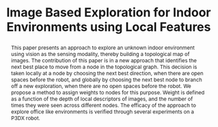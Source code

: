 ---
layout: project-page-new
title: "Image Based Exploration for Indoor Environments using Local Features"
authors:
  - name: Aravindhan K Krishnan
    sup: #
  - name: K. Madhava Krishna
    sup: #
  - name: Supreeth Achar
    sup: #
affiliations:
  - name: IIIT Hyderabad, India
    link: https://robotics.iiit.ac.in
    sup: #
permalink: publications/2010/Krishnan_Image-Based-Exploration
abstract: "This paper presents an approach to explore an unknown indoor environment using vision as the sensing modality, thereby building a topological map of images. The contribution of this paper is in a new approach that identifies the next best place to move from a node in the topological
graph. This decision is taken locally at a node by choosing the next best direction, when there are open spaces before the robot, and globally by choosing the next best node to branch off a new exploration, when there are no open spaces before the robot. We propose a method to assign weights
to nodes for this purpose. Weight is defined as a function of the depth of local descriptors of images, and the number of times they were seen across different nodes. The efficacy of the approach to explore office like environments is verified through several experiments on a P3DX robot."
paper: https://robotics.iiit.ac.in/uploads/Main/Publications/krishnan_etal_aamas2010.pdf
# iframe: https://www.youtube.com/embed/jhjskX4FQwA

---